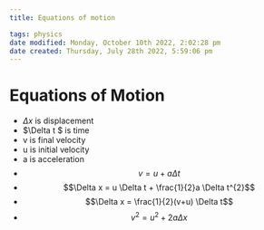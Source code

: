 ```yaml
---
title: Equations of motion

tags: physics
date modified: Monday, October 10th 2022, 2:02:28 pm
date created: Thursday, July 28th 2022, 5:59:06 pm
---
```


# Equations of Motion
- $\Delta x$ is displacement
- $\Delta t $ is time
- v is final velocity
- u is initial velocity
- a is acceleration
- $$v = u + a\Delta t$$
- $$\Delta x = u \Delta t + \frac{1}{2}a \Delta t^{2}$$
- $$\Delta x = \frac{1}{2}(v+u) \Delta t$$
- $$v^{2}= u^{2}+2a \Delta x$$



